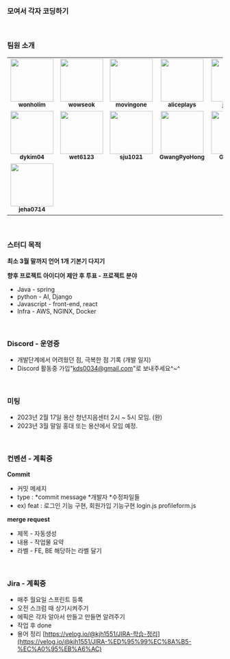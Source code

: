 &nbsp;
### 모여서 각자 코딩하기

&nbsp;   
### 팀원 소개  

<table>
  <tr>
    <td align="center"><a href="https://github.com/wonholim"><img src="https://github.com/wonholim.png" width="100px;" alt=""/><br /><sub><b>wonholim</b></sub></a><br /></td>    
    <td align="center"><a href="https://github.com/wowseok"><img src="https://github.com/wowseok.png" width="100px;" alt=""/><br /><sub><b>wowseok</b></sub></a><br /></td>
    <td align="center"><a href="https://github.com/movingone"><img src="https://github.com/movingone.png" width="100px;" alt=""/><br /><sub><b>movingone</b></sub></a><br /></td>
    <td align="center"><a href="https://github.com/aliceplays"><img src="https://github.com/aliceplays.png" width="100px;" alt=""/><br /><sub><b>aliceplays</b></sub></a><br /></td>
    <td align="center"><a href="https://github.com/jiyou31"><img src="https://github.com/jiyou31.png" width="100px;" alt=""/><br /><sub><b>jiyou31</b></sub></a><br /></td>
    <td align="center"><a href="https://github.com/borntocode2"><img src="https://github.com/borntocode2.png" width="100px;" alt=""/><br /><sub><b>borntocode2</b></sub></a><br /></td>
    <td align="center"><a href="https://github.com/swonlee-13"><img src="https://github.com/swonlee-13.png" width="100px;" alt=""/><br /><sub><b>swonlee-13</b></sub></a><br /></td>
  </tr>
  <tr>
    <td align="center"><a href="https://github.com/dykim04"><img src="https://github.com/dykim04.png" width="100px;" alt=""/><br /><sub><b>dykim04</b></sub></a><br /></td>
    <td align="center"><a href="https://github.com/wet6123"><img src="https://github.com/wet6123.png" width="100px;" alt=""/><br /><sub><b>wet6123</b></sub></a><br /></td>
    <td align="center"><a href="https://github.com/sju1021"><img src="https://github.com/sju1021.png" width="100px;" alt=""/><br /><sub><b>sju1021</b></sub></a><br /></td>
    <td align="center"><a href="https://github.com/GwangPyoHong"><img src="https://github.com/GwangPyoHong.png" width="100px;" alt=""/><br /><sub><b>GwangPyoHong</b></sub></a><br /></td>
    <td align="center"><a href="https://github.com/Gyeom96"><img src="https://github.com/Gyeom96.png" width="100px;" alt=""/><br /><sub><b>Gyeom96</b></sub></a><br /></td>
    <td align="center"><a href="https://github.com/asfawe"><img src="https://github.com/asfawe.png" width="100px;" alt=""/><br /><sub><b>asfawe</b></sub></a><br /></td>
    <td align="center"><a href="https://github.com/donggyun112"><img src="https://github.com/donggyun112.png" width="100px;" alt=""/><br /><sub><b>donggyun112</b></sub></a><br /></td>
    <td align="center"><a href="https://github.com/jeha0714"><img src="https://github.com/jeha0714.png" width="100px;" alt=""/><br /><sub><b>jeha0714</b></sub></a><br /></td>
  </tr>
  <tr>
    <td align="center"><a href="https://github.com/jeha0714"><img src="https://github.com/jeha0714.png" width="100px;" alt=""/><br /><sub><b>jeha0714</b></sub></a><br /></td>
  </tr>
</table>

&nbsp;
### 스터디 목적
**최소 3월 말까지 언어 1개 기본기 다지기**
   
**향후 프로젝트 아이디어 제안 후 투표 - 프로젝트 분야**
- Java - spring
- python - AI, Django
- Javascript - front-end, react
- Infra - AWS, NGINX, Docker
  
&nbsp;
### Discord - 운영중
- 개발단계에서 어려웠던 점, 극복한 점 기록 (개발 일지)
- Discord 활동중 가입"kds0034@gmail.com"로 보내주세요^~^

&nbsp;
### 미팅
- 2023년 2월 17일 용산 청년지음센터 2시 ~ 5시 모임. (완)
- 2023년 3월 말일 홍대 또는 용산에서 모임 예정.

&nbsp;
### 컨벤션 - 계획중
**Commit**
- 커밋 메세지
- type :  *commit message *개발자 *수정파일들
- ex) feat : 로그인 기능 구현, 회원가입 기능구현 login.js profileform.js

**merge request**

- 제목 - 자동생성
- 내용 - 작업물 요약
- 라벨 - FE, BE 해당하는 라벨 달기

&nbsp;
### Jira - 계획중

- 매주 월요일 스프린트 등록
- 오전 스크럼 때 상기시켜주기
- 에픽은 각자 알아서 만들고 만들면 알려주기
- 작업 후 done
- 용어 정리 [https://velog.io/@kjh1551/JIRA-학습-정리](https://velog.io/@kjh1551/JIRA-%ED%95%99%EC%8A%B5-%EC%A0%95%EB%A6%AC)
